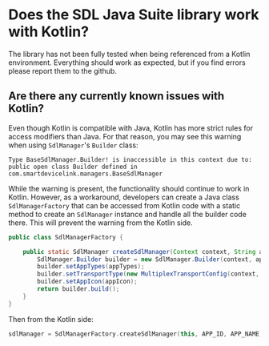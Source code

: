 # Does the SDL Java Suite library work with Kotlin?

The library has not been fully tested when being referenced from a Kotlin environment. Everything should work as expected, but if you find errors please report them to the github.

## Are there any currently known issues with Kotlin?
Even though Kotlin is compatible with Java, Kotlin has more strict rules for access modifiers than Java. For that reason, you may see this warning when using `SdlManager`'s `Builder` class:
```
Type BaseSdlManager.Builder! is inaccessible in this context due to: public open class Builder defined in com.smartdevicelink.managers.BaseSdlManager
```

While the warning is present, the functionality should continue to work in Kotlin. However, as a workaround, developers can create a Java class `SdlManagerFactory` that can be accessed from Kotlin code with a static method to create an `SdlManager` instance and handle all the builder code there. This will prevent the warning from the Kotlin side.

```java
public class SdlManagerFactory {

    public static SdlManager createSdlManager(Context context, String appID, String appName, SdlManagerListener listener, Vector<AppHMIType> appTypes, SdlArtwork appIcon) {
        SdlManager.Builder builder = new SdlManager.Builder(context, appID, appName, listener);
        builder.setAppTypes(appTypes);
        builder.setTransportType(new MultiplexTransportConfig(context, appID));
        builder.setAppIcon(appIcon);
        return builder.build();
    }
}
```

Then from the Kotlin side:

```kotlin 
sdlManager = SdlManagerFactory.createSdlManager(this, APP_ID, APP_NAME, listener, appTypes, appIcon);
```

